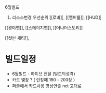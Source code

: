 

6월빌드

1. 리소스변경 우선순위
[[로비]], [[멤버룸]], [[HUD]]

[[광야맵]], [[스테이지맵]], [[어나더스토리]]

[[컷씬 채티]], 



# 빌드일정 
- 6월빌드 - 하이브 전달 (빌드의성격)
- 카드 몇장 ? (  런칭때 190 - 200장  )
- 퍼즐에서 카드사용 영상연출 nct 고대로





